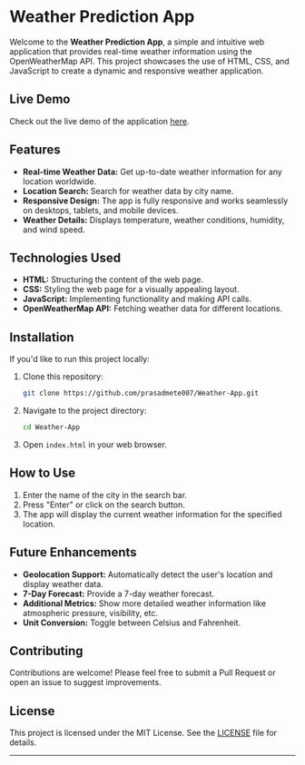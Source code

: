 # Weather Prediction App

Welcome to the **Weather Prediction App**, a simple and intuitive web application that provides real-time weather information using the OpenWeatherMap API. This project showcases the use of HTML, CSS, and JavaScript to create a dynamic and responsive weather application.

## Live Demo

Check out the live demo of the application [here](https://prasadmete007.github.io/Weather-App/).

## Features

- **Real-time Weather Data:** Get up-to-date weather information for any location worldwide.
- **Location Search:** Search for weather data by city name.
- **Responsive Design:** The app is fully responsive and works seamlessly on desktops, tablets, and mobile devices.
- **Weather Details:** Displays temperature, weather conditions, humidity, and wind speed.

## Technologies Used

- **HTML:** Structuring the content of the web page.
- **CSS:** Styling the web page for a visually appealing layout.
- **JavaScript:** Implementing functionality and making API calls.
- **OpenWeatherMap API:** Fetching weather data for different locations.

## Installation

If you'd like to run this project locally:

1. Clone this repository:
   ```bash
   git clone https://github.com/prasadmete007/Weather-App.git
   ```
2. Navigate to the project directory:
   ```bash
   cd Weather-App
   ```
3. Open `index.html` in your web browser.

## How to Use

1. Enter the name of the city in the search bar.
2. Press "Enter" or click on the search button.
3. The app will display the current weather information for the specified location.

## Future Enhancements

- **Geolocation Support:** Automatically detect the user's location and display weather data.
- **7-Day Forecast:** Provide a 7-day weather forecast.
- **Additional Metrics:** Show more detailed weather information like atmospheric pressure, visibility, etc.
- **Unit Conversion:** Toggle between Celsius and Fahrenheit.

## Contributing

Contributions are welcome! Please feel free to submit a Pull Request or open an issue to suggest improvements.

## License

This project is licensed under the MIT License. See the [LICENSE](LICENSE) file for details.

---
